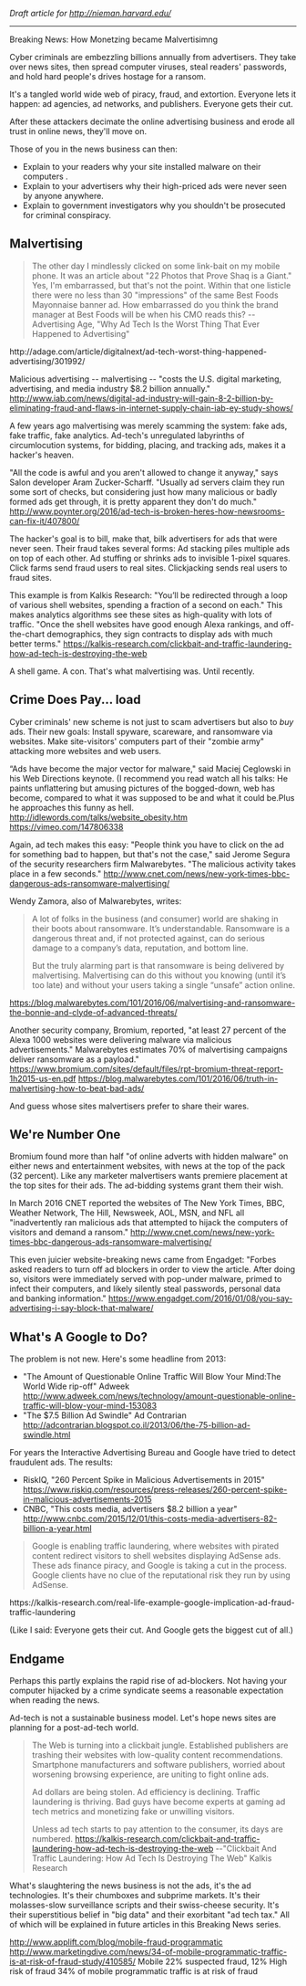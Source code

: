 <em>Draft article for http://nieman.harvard.edu/</em>
_____________________

Breaking News: How Monetzing became Malvertisimng

Cyber criminals are embezzling billions annually from advertisers. They take over news sites, then spread computer viruses, steal readers' passwords, and hold hard people's drives hostage for a ransom.

It's a tangled world wide web of piracy, fraud, and extortion. Everyone lets it happen: ad agencies, ad networks, and publishers. Everyone gets their cut.

After these attackers decimate the online advertising business and erode all trust in online news, they'll move on. 

Those of you in the news business can then:
* Explain to your readers why your site installed malware on their computers .
* Explain to your advertisers why their high-priced ads were never seen by anyone anywhere.
* Explain to government investigators why you shouldn't be prosecuted for criminal conspiracy.



<h2>Malvertising</h2>

<blockquote>The other day I mindlessly clicked on some link-bait on my mobile phone. It was an article about "22 Photos that Prove Shaq is a Giant." Yes, I'm embarrassed, but that's not the point. Within that one listicle there were no less than 30 "impressions" of the same Best Foods Mayonnaise banner ad. How embarrassed do you think the brand manager at Best Foods will be when his CMO reads this?
--Advertising Age, "Why Ad Tech Is the Worst Thing That Ever Happened to Advertising"</blockquote>
http://adage.com/article/digitalnext/ad-tech-worst-thing-happened-advertising/301992/

Malicious advertising -- malvertising -- "costs the U.S. digital marketing, advertising, and media industry $8.2 billion annually." 
http://www.iab.com/news/digital-ad-industry-will-gain-8-2-billion-by-eliminating-fraud-and-flaws-in-internet-supply-chain-iab-ey-study-shows/

A few years ago malvertising was merely scamming the system: fake ads, fake traffic, fake analytics. Ad-tech's unregulated labyrinths of  circumlocution systems, for bidding, placing, and tracking ads, makes it a hacker's heaven.

"All the code is awful and you aren't allowed to change it anyway," says Salon developer Aram Zucker-Scharff. "Usually ad servers claim they run some sort of checks, but considering just how many malicious or badly formed ads get through, it is pretty apparent they don't do much."
http://www.poynter.org/2016/ad-tech-is-broken-heres-how-newsrooms-can-fix-it/407800/

The hacker's goal is to bill, make that, bilk advertisers for ads that were never seen. Their fraud takes several forms: Ad stacking piles multiple ads on top of each other. Ad stuffing  or shrinks ads to invisible 1-pixel squares. Click farms send fraud users to real sites. Clickjacking sends real users to fraud sites. 

This example is from Kalkis Research: "You’ll be redirected through a loop of various shell websites, spending a fraction of a second on each." This makes analytics algorithms see these sites as high-quality with lots of traffic. "Once the shell websites have good enough Alexa rankings, and off-the-chart demographics, they sign contracts to display ads with much better terms."
https://kalkis-research.com/clickbait-and-traffic-laundering-how-ad-tech-is-destroying-the-web

A shell game. A con. That's what malvertising was. Until recently.


<h2>Crime Does Pay... load</h2>

Cyber criminals' new scheme is not just to scam advertisers but also to <em>buy</em> ads. Their new goals: Install spyware, scareware, and ransomware via websites. Make site-visitors' computers part of their "zombie army" attacking more websites and web users. 

“Ads have become the major vector for malware," said Maciej Ceglowski in his Web Directions keynote. (I recommend you read watch all his talks: He paints unflattering but amusing pictures of the bogged-down,  web has become, compared to what it was supposed to be and what it could be.Plus he approaches this  funny as hell.
http://idlewords.com/talks/website_obesity.htm
https://vimeo.com/147806338

Again, ad tech makes this easy: "People think you have to click on the ad for something bad to happen, but that's not the case," said Jerome Segura of the security researchers firm Malwarebytes. "The malicious activity takes place in a few seconds."
http://www.cnet.com/news/new-york-times-bbc-dangerous-ads-ransomware-malvertising/

Wendy Zamora, also of  Malwarebytes, writes:

<blockquote>A lot of folks in the business (and consumer) world are shaking in their boots about ransomware. It’s understandable. Ransomware is a dangerous threat and, if not protected against, can do serious damage to a company’s data, reputation, and bottom line.

But the truly alarming part is that ransomware is being delivered by malvertising. Malvertising can do this without you knowing (until it’s too late) and without your users taking a single “unsafe” action online.</blockquote>
https://blog.malwarebytes.com/101/2016/06/malvertising-and-ransomware-the-bonnie-and-clyde-of-advanced-threats/

Another security company, Bromium,  reported, "at least 27 percent of the Alexa 1000 websites were delivering malware via malicious advertisements."  Malwarebytes  estimates 70% of malvertising campaigns deliver ransomware as a payload."
https://www.bromium.com/sites/default/files/rpt-bromium-threat-report-1h2015-us-en.pdf
https://blog.malwarebytes.com/101/2016/06/truth-in-malvertising-how-to-beat-bad-ads/

And guess whose sites malvertisers prefer to share their wares.



<h2>We're Number One</h2>

Bromium found more than half "of online adverts with hidden malware" on either news and entertainment websites, with news at the top of the pack (32 percent). Like any marketer malvertisers wants premiere placement at the top sites for their ads. The ad-bidding systems grant them their wish.

In March 2016 CNET reported the websites of The New York Times, BBC, Weather Network, The Hill, Newsweek, AOL, MSN, and NFL all "inadvertently ran malicious ads that attempted to hijack the computers of visitors and demand a ransom."
http://www.cnet.com/news/new-york-times-bbc-dangerous-ads-ransomware-malvertising/

This even juicier website-breaking news came from Engadget: "Forbes asked readers to turn off ad blockers in order to view the article. After doing so, visitors were immediately served with pop-under malware, primed to infect their computers, and likely silently steal passwords, personal data and banking information."
https://www.engadget.com/2016/01/08/you-say-advertising-i-say-block-that-malware/



<h2>What's A Google to Do?</h2>

The problem is not new. Here's some headline from 2013:
* "The Amount of Questionable Online Traffic Will Blow Your Mind:The World Wide rip-off" Adweek
http://www.adweek.com/news/technology/amount-questionable-online-traffic-will-blow-your-mind-153083
* "The $7.5 Billion Ad Swindle" Ad Contrarian
http://adcontrarian.blogspot.co.il/2013/06/the-75-billion-ad-swindle.html

For years the Interactive Advertising Bureau and Google have tried to detect fraudulent ads. The results: 

* RiskIQ, "260 Percent Spike in Malicious Advertisements in 2015"
https://www.riskiq.com/resources/press-releases/260-percent-spike-in-malicious-advertisements-2015
* CNBC, "This costs media, advertisers $8.2 billion a year"
http://www.cnbc.com/2015/12/01/this-costs-media-advertisers-82-billion-a-year.html

<blockquote>Google is enabling traffic laundering, where websites with pirated content redirect visitors to shell websites displaying AdSense ads. These ads finance piracy, and Google is taking a cut in the process. Google clients have no clue of the reputational risk they run by using AdSense.</blockquote>
https://kalkis-research.com/real-life-example-google-implication-ad-fraud-traffic-laundering

(Like I said: Everyone gets their cut. And Google gets the biggest cut of all.)



<h2>Endgame</h2>

Perhaps this partly explains the rapid rise of ad-blockers. Not having your computer hijacked by a crime syndicate seems a reasonable expectation when reading the news.

Ad-tech is not a sustainable business model.  Let's hope news sites are planning for a post-ad-tech world.

<blockquote> The Web is turning into a clickbait jungle. Established publishers are trashing their websites with low-quality content recommendations. Smartphone manufacturers and software publishers, worried about worsening browsing experience, are uniting to fight online ads.

Ad dollars are being stolen. Ad efficiency is declining. Traffic laundering is thriving. Bad guys have become experts at gaming ad tech metrics and monetizing fake or unwilling visitors.

Unless ad tech starts to pay attention to the consumer, its days are numbered. 
https://kalkis-research.com/clickbait-and-traffic-laundering-how-ad-tech-is-destroying-the-web
--"Clickbait And Traffic Laundering: How Ad Tech Is Destroying The Web" Kalkis Research</blockquote>
 

What's slaughtering the news business is not the ads, it's the ad technologies. It's their chumboxes and subprime markets. It's their molasses-slow surveillance scripts and their swiss-cheese security. It's their superstitious belief in "big data" and their exorbitant "ad tech tax." All of which will be explained in future articles in this Breaking News series.  




http://www.applift.com/blog/mobile-fraud-programmatic
http://www.marketingdive.com/news/34-of-mobile-programmatic-traffic-is-at-risk-of-fraud-study/410585/
Mobile 22% suspected fraud, 12% High risk of fraud
34% of mobile programmatic traffic is at risk of fraud
